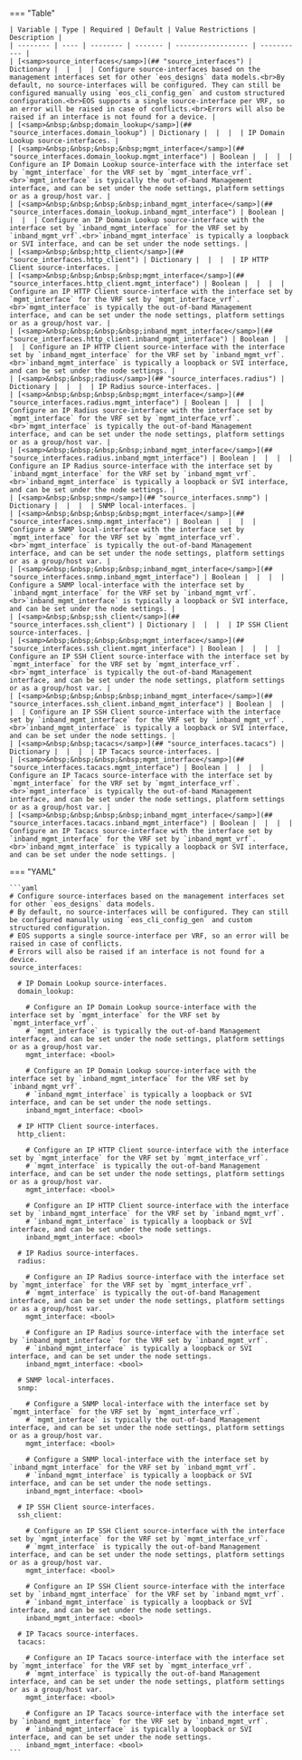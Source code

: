 <!--
  ~ Copyright (c) 2023 Arista Networks, Inc.
  ~ Use of this source code is governed by the Apache License 2.0
  ~ that can be found in the LICENSE file.
  -->
=== "Table"

    | Variable | Type | Required | Default | Value Restrictions | Description |
    | -------- | ---- | -------- | ------- | ------------------ | ----------- |
    | [<samp>source_interfaces</samp>](## "source_interfaces") | Dictionary |  |  |  | Configure source-interfaces based on the management interfaces set for other `eos_designs` data models.<br>By default, no source-interfaces will be configured. They can still be configured manually using `eos_cli_config_gen` and custom structured configuration.<br>EOS supports a single source-interface per VRF, so an error will be raised in case of conflicts.<br>Errors will also be raised if an interface is not found for a device. |
    | [<samp>&nbsp;&nbsp;domain_lookup</samp>](## "source_interfaces.domain_lookup") | Dictionary |  |  |  | IP Domain Lookup source-interfaces. |
    | [<samp>&nbsp;&nbsp;&nbsp;&nbsp;mgmt_interface</samp>](## "source_interfaces.domain_lookup.mgmt_interface") | Boolean |  |  |  | Configure an IP Domain Lookup source-interface with the interface set by `mgmt_interface` for the VRF set by `mgmt_interface_vrf`.<br>`mgmt_interface` is typically the out-of-band Management interface, and can be set under the node settings, platform settings or as a group/host var. |
    | [<samp>&nbsp;&nbsp;&nbsp;&nbsp;inband_mgmt_interface</samp>](## "source_interfaces.domain_lookup.inband_mgmt_interface") | Boolean |  |  |  | Configure an IP Domain Lookup source-interface with the interface set by `inband_mgmt_interface` for the VRF set by `inband_mgmt_vrf`.<br>`inband_mgmt_interface` is typically a loopback or SVI interface, and can be set under the node settings. |
    | [<samp>&nbsp;&nbsp;http_client</samp>](## "source_interfaces.http_client") | Dictionary |  |  |  | IP HTTP Client source-interfaces. |
    | [<samp>&nbsp;&nbsp;&nbsp;&nbsp;mgmt_interface</samp>](## "source_interfaces.http_client.mgmt_interface") | Boolean |  |  |  | Configure an IP HTTP Client source-interface with the interface set by `mgmt_interface` for the VRF set by `mgmt_interface_vrf`.<br>`mgmt_interface` is typically the out-of-band Management interface, and can be set under the node settings, platform settings or as a group/host var. |
    | [<samp>&nbsp;&nbsp;&nbsp;&nbsp;inband_mgmt_interface</samp>](## "source_interfaces.http_client.inband_mgmt_interface") | Boolean |  |  |  | Configure an IP HTTP Client source-interface with the interface set by `inband_mgmt_interface` for the VRF set by `inband_mgmt_vrf`.<br>`inband_mgmt_interface` is typically a loopback or SVI interface, and can be set under the node settings. |
    | [<samp>&nbsp;&nbsp;radius</samp>](## "source_interfaces.radius") | Dictionary |  |  |  | IP Radius source-interfaces. |
    | [<samp>&nbsp;&nbsp;&nbsp;&nbsp;mgmt_interface</samp>](## "source_interfaces.radius.mgmt_interface") | Boolean |  |  |  | Configure an IP Radius source-interface with the interface set by `mgmt_interface` for the VRF set by `mgmt_interface_vrf`.<br>`mgmt_interface` is typically the out-of-band Management interface, and can be set under the node settings, platform settings or as a group/host var. |
    | [<samp>&nbsp;&nbsp;&nbsp;&nbsp;inband_mgmt_interface</samp>](## "source_interfaces.radius.inband_mgmt_interface") | Boolean |  |  |  | Configure an IP Radius source-interface with the interface set by `inband_mgmt_interface` for the VRF set by `inband_mgmt_vrf`.<br>`inband_mgmt_interface` is typically a loopback or SVI interface, and can be set under the node settings. |
    | [<samp>&nbsp;&nbsp;snmp</samp>](## "source_interfaces.snmp") | Dictionary |  |  |  | SNMP local-interfaces. |
    | [<samp>&nbsp;&nbsp;&nbsp;&nbsp;mgmt_interface</samp>](## "source_interfaces.snmp.mgmt_interface") | Boolean |  |  |  | Configure a SNMP local-interface with the interface set by `mgmt_interface` for the VRF set by `mgmt_interface_vrf`.<br>`mgmt_interface` is typically the out-of-band Management interface, and can be set under the node settings, platform settings or as a group/host var. |
    | [<samp>&nbsp;&nbsp;&nbsp;&nbsp;inband_mgmt_interface</samp>](## "source_interfaces.snmp.inband_mgmt_interface") | Boolean |  |  |  | Configure a SNMP local-interface with the interface set by `inband_mgmt_interface` for the VRF set by `inband_mgmt_vrf`.<br>`inband_mgmt_interface` is typically a loopback or SVI interface, and can be set under the node settings. |
    | [<samp>&nbsp;&nbsp;ssh_client</samp>](## "source_interfaces.ssh_client") | Dictionary |  |  |  | IP SSH Client source-interfaces. |
    | [<samp>&nbsp;&nbsp;&nbsp;&nbsp;mgmt_interface</samp>](## "source_interfaces.ssh_client.mgmt_interface") | Boolean |  |  |  | Configure an IP SSH Client source-interface with the interface set by `mgmt_interface` for the VRF set by `mgmt_interface_vrf`.<br>`mgmt_interface` is typically the out-of-band Management interface, and can be set under the node settings, platform settings or as a group/host var. |
    | [<samp>&nbsp;&nbsp;&nbsp;&nbsp;inband_mgmt_interface</samp>](## "source_interfaces.ssh_client.inband_mgmt_interface") | Boolean |  |  |  | Configure an IP SSH Client source-interface with the interface set by `inband_mgmt_interface` for the VRF set by `inband_mgmt_vrf`.<br>`inband_mgmt_interface` is typically a loopback or SVI interface, and can be set under the node settings. |
    | [<samp>&nbsp;&nbsp;tacacs</samp>](## "source_interfaces.tacacs") | Dictionary |  |  |  | IP Tacacs source-interfaces. |
    | [<samp>&nbsp;&nbsp;&nbsp;&nbsp;mgmt_interface</samp>](## "source_interfaces.tacacs.mgmt_interface") | Boolean |  |  |  | Configure an IP Tacacs source-interface with the interface set by `mgmt_interface` for the VRF set by `mgmt_interface_vrf`.<br>`mgmt_interface` is typically the out-of-band Management interface, and can be set under the node settings, platform settings or as a group/host var. |
    | [<samp>&nbsp;&nbsp;&nbsp;&nbsp;inband_mgmt_interface</samp>](## "source_interfaces.tacacs.inband_mgmt_interface") | Boolean |  |  |  | Configure an IP Tacacs source-interface with the interface set by `inband_mgmt_interface` for the VRF set by `inband_mgmt_vrf`.<br>`inband_mgmt_interface` is typically a loopback or SVI interface, and can be set under the node settings. |

=== "YAML"

    ```yaml
    # Configure source-interfaces based on the management interfaces set for other `eos_designs` data models.
    # By default, no source-interfaces will be configured. They can still be configured manually using `eos_cli_config_gen` and custom structured configuration.
    # EOS supports a single source-interface per VRF, so an error will be raised in case of conflicts.
    # Errors will also be raised if an interface is not found for a device.
    source_interfaces:

      # IP Domain Lookup source-interfaces.
      domain_lookup:

        # Configure an IP Domain Lookup source-interface with the interface set by `mgmt_interface` for the VRF set by `mgmt_interface_vrf`.
        # `mgmt_interface` is typically the out-of-band Management interface, and can be set under the node settings, platform settings or as a group/host var.
        mgmt_interface: <bool>

        # Configure an IP Domain Lookup source-interface with the interface set by `inband_mgmt_interface` for the VRF set by `inband_mgmt_vrf`.
        # `inband_mgmt_interface` is typically a loopback or SVI interface, and can be set under the node settings.
        inband_mgmt_interface: <bool>

      # IP HTTP Client source-interfaces.
      http_client:

        # Configure an IP HTTP Client source-interface with the interface set by `mgmt_interface` for the VRF set by `mgmt_interface_vrf`.
        # `mgmt_interface` is typically the out-of-band Management interface, and can be set under the node settings, platform settings or as a group/host var.
        mgmt_interface: <bool>

        # Configure an IP HTTP Client source-interface with the interface set by `inband_mgmt_interface` for the VRF set by `inband_mgmt_vrf`.
        # `inband_mgmt_interface` is typically a loopback or SVI interface, and can be set under the node settings.
        inband_mgmt_interface: <bool>

      # IP Radius source-interfaces.
      radius:

        # Configure an IP Radius source-interface with the interface set by `mgmt_interface` for the VRF set by `mgmt_interface_vrf`.
        # `mgmt_interface` is typically the out-of-band Management interface, and can be set under the node settings, platform settings or as a group/host var.
        mgmt_interface: <bool>

        # Configure an IP Radius source-interface with the interface set by `inband_mgmt_interface` for the VRF set by `inband_mgmt_vrf`.
        # `inband_mgmt_interface` is typically a loopback or SVI interface, and can be set under the node settings.
        inband_mgmt_interface: <bool>

      # SNMP local-interfaces.
      snmp:

        # Configure a SNMP local-interface with the interface set by `mgmt_interface` for the VRF set by `mgmt_interface_vrf`.
        # `mgmt_interface` is typically the out-of-band Management interface, and can be set under the node settings, platform settings or as a group/host var.
        mgmt_interface: <bool>

        # Configure a SNMP local-interface with the interface set by `inband_mgmt_interface` for the VRF set by `inband_mgmt_vrf`.
        # `inband_mgmt_interface` is typically a loopback or SVI interface, and can be set under the node settings.
        inband_mgmt_interface: <bool>

      # IP SSH Client source-interfaces.
      ssh_client:

        # Configure an IP SSH Client source-interface with the interface set by `mgmt_interface` for the VRF set by `mgmt_interface_vrf`.
        # `mgmt_interface` is typically the out-of-band Management interface, and can be set under the node settings, platform settings or as a group/host var.
        mgmt_interface: <bool>

        # Configure an IP SSH Client source-interface with the interface set by `inband_mgmt_interface` for the VRF set by `inband_mgmt_vrf`.
        # `inband_mgmt_interface` is typically a loopback or SVI interface, and can be set under the node settings.
        inband_mgmt_interface: <bool>

      # IP Tacacs source-interfaces.
      tacacs:

        # Configure an IP Tacacs source-interface with the interface set by `mgmt_interface` for the VRF set by `mgmt_interface_vrf`.
        # `mgmt_interface` is typically the out-of-band Management interface, and can be set under the node settings, platform settings or as a group/host var.
        mgmt_interface: <bool>

        # Configure an IP Tacacs source-interface with the interface set by `inband_mgmt_interface` for the VRF set by `inband_mgmt_vrf`.
        # `inband_mgmt_interface` is typically a loopback or SVI interface, and can be set under the node settings.
        inband_mgmt_interface: <bool>
    ```

